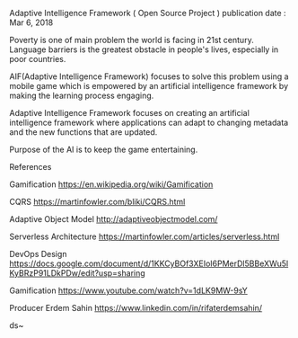 Adaptive Intelligence Framework ( Open Source Project )
publication date : Mar 6, 2018 

Poverty is one of main problem the world is facing in 21st century. Language barriers is the greatest obstacle in people's lives, especially in poor countries.

AIF(Adaptive Intelligence Framework) focuses to solve this problem using a mobile game which is empowered by an artificial intelligence framework by making the learning process engaging.


Adaptive Intelligence Framework focuses on creating an artificial intelligence framework where applications can adapt to changing metadata and the new functions that are updated.

Purpose of the AI is to keep the game entertaining.

References

Gamification
https://en.wikipedia.org/wiki/Gamification

CQRS
https://martinfowler.com/bliki/CQRS.html

Adaptive Object Model
http://adaptiveobjectmodel.com/

Serverless Architecture
https://martinfowler.com/articles/serverless.html

DevOps Design
https://docs.google.com/document/d/1KKCyBOf3XEIoI6PMerDl5BBeXWu5lKyBRzP91LDkPDw/edit?usp=sharing

Gamification
https://www.youtube.com/watch?v=1dLK9MW-9sY

Producer
Erdem Sahin
https://www.linkedin.com/in/rifaterdemsahin/



ds~
